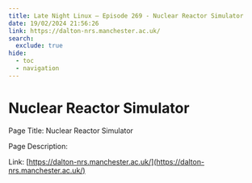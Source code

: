 ```yaml
---
title: Late Night Linux – Episode 269 - Nuclear Reactor Simulator
date: 19/02/2024 21:56:26
link: https://dalton-nrs.manchester.ac.uk/
search:
  exclude: true
hide:
  - toc
  - navigation
---
```


# Nuclear Reactor Simulator

Page Title: Nuclear Reactor Simulator

Page Description:  

Link: [https://dalton-nrs.manchester.ac.uk/](https://dalton-nrs.manchester.ac.uk/)